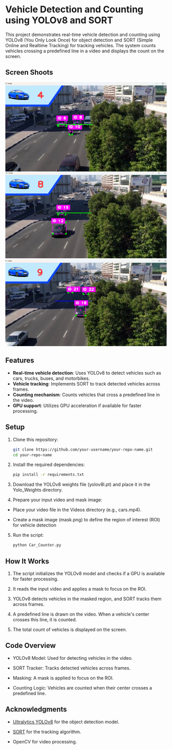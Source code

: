 # Vehicle Detection and Counting using YOLOv8 and SORT

This project demonstrates real-time vehicle detection and counting using YOLOv8 (You Only Look Once) for object detection and SORT (Simple Online and Realtime Tracking) for tracking vehicles. The system counts vehicles crossing a predefined line in a video and displays the count on the screen.
## Screen Shoots  
 ![Description](Screen_shoots/two.jpg)
 ![Description](Screen_shoots/three.jpg)
 ![Description](Screen_shoots/one.jpg)



## Features
- **Real-time vehicle detection**: Uses YOLOv8 to detect vehicles such as cars, trucks, buses, and motorbikes.
- **Vehicle tracking**: Implements SORT to track detected vehicles across frames.
- **Counting mechanism**: Counts vehicles that cross a predefined line in the video.
- **GPU support**: Utilizes GPU acceleration if available for faster processing.

## Setup
1. Clone this repository:
   ```bash
   git clone https://github.com/your-username/your-repo-name.git
   cd your-repo-name
2. Install the required dependencies:
   ```bash
   pip install -r requirements.txt
3. Download the YOLOv8 weights file (yolov8l.pt) and place it in the Yolo_Weights directory.

4. Prepare your input video and mask image:

  * Place your video file in the Videos directory (e.g., cars.mp4).
  
  * Create a mask image (mask.png) to define the region of interest (ROI) for vehicle detection
    
5. Run the script:
   ```bash
   python Car_Counter.py


## How It Works
  1. The script initializes the YOLOv8 model and checks if a GPU is available for faster processing.
  
  2. It reads the input video and applies a mask to focus on the ROI.
  
  3. YOLOv8 detects vehicles in the masked region, and SORT tracks them across frames.
  
  4. A predefined line is drawn on the video. When a vehicle's center crosses this line, it is counted.
  
  5. The total count of vehicles is displayed on the screen.

## Code Overview
  * YOLOv8 Model: Used for detecting vehicles in the video.

  * SORT Tracker: Tracks detected vehicles across frames.
  
  * Masking: A mask is applied to focus on the ROI.
  
  * Counting Logic: Vehicles are counted when their center crosses a predefined line.

## Acknowledgments
  * [Ultralytics YOLOv8](https://www.ultralytics.com/ar/yolo) for the object detection model.

  * [SORT](https://github.com/abewley/sort) for the tracking algorithm.

  * OpenCV for video processing.

